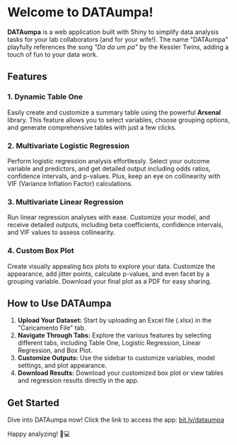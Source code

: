 # Welcome to DATAumpa!

**DATAumpa** is a web application built with Shiny to simplify data analysis tasks for your lab collaborators (and for your wife!). The name "DATAumpa" playfully references the song *"Da da um pa"* by the Kessler Twins, adding a touch of fun to your data work.

## Features

### 1. **Dynamic Table One**
Easily create and customize a summary table using the powerful **Arsenal** library. This feature allows you to select variables, choose grouping options, and generate comprehensive tables with just a few clicks.

### 2. **Multivariate Logistic Regression**
Perform logistic regression analysis effortlessly. Select your outcome variable and predictors, and get detailed output including odds ratios, confidence intervals, and p-values. Plus, keep an eye on collinearity with VIF (Variance Inflation Factor) calculations.

### 3. **Multivariate Linear Regression**
Run linear regression analyses with ease. Customize your model, and receive detailed outputs, including beta coefficients, confidence intervals, and VIF values to assess collinearity.

### 4. **Custom Box Plot**
Create visually appealing box plots to explore your data. Customize the appearance, add jitter points, calculate p-values, and even facet by a grouping variable. Download your final plot as a PDF for easy sharing.

## How to Use DATAumpa

1. **Upload Your Dataset:** Start by uploading an Excel file (.xlsx) in the "Caricamento File" tab.
2. **Navigate Through Tabs:** Explore the various features by selecting different tabs, including Table One, Logistic Regression, Linear Regression, and Box Plot.
3. **Customize Outputs:** Use the sidebar to customize variables, model settings, and plot appearance.
4. **Download Results:** Download your customized box plot or view tables and regression results directly in the app.

## Get Started
Dive into DATAumpa now! Click the link to access the app: [bit.ly/dataumpa](https://bit.ly/dataumpa)

Happy analyzing! 🎵💻
